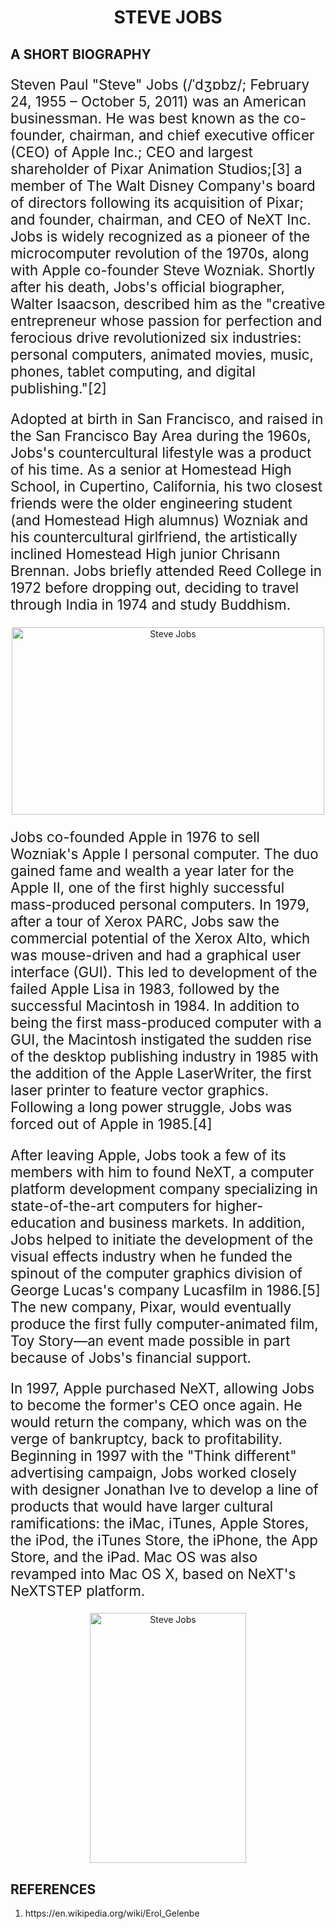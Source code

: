 <html>
<head>
<title>STEVE JOBS</title>
</head>
<body>
<h1 style="text-align:center">STEVE JOBS</h1>
<h2>A SHORT BIOGRAPHY</h2>
<p style="font-size:160%">Steven Paul "Steve" Jobs (/ˈdʒɒbz/; February 24, 1955 – October 5, 2011) was an American businessman. He was best known as the co-founder, chairman, and chief executive officer (CEO) of Apple Inc.; CEO and largest shareholder of Pixar Animation Studios;[3] a member of The Walt Disney Company's board of directors following its acquisition of Pixar; and founder, chairman, and CEO of NeXT Inc. Jobs is widely recognized as a pioneer of the microcomputer revolution of the 1970s, along with Apple co-founder Steve Wozniak. Shortly after his death, Jobs's official biographer, Walter Isaacson, described him as the "creative entrepreneur whose passion for perfection and ferocious drive revolutionized six industries: personal computers, animated movies, music, phones, tablet computing, and digital publishing."[2]
</p>
<p style="font-size:160%">Adopted at birth in San Francisco, and raised in the San Francisco Bay Area during the 1960s, Jobs's countercultural lifestyle was a product of his time. As a senior at Homestead High School, in Cupertino, California, his two closest friends were the older engineering student (and Homestead High alumnus) Wozniak and his countercultural girlfriend, the artistically inclined Homestead High junior Chrisann Brennan. Jobs briefly attended Reed College in 1972 before dropping out, deciding to travel through India in 1974 and study Buddhism.
</p>
<center><img src="http://theartmad.com/wp-content/uploads/2015/06/Steve-Jobs-Wallpaper-6.jpg" alt="Steve Jobs" width="500" height="300"></center>

<p style="font-size:160%">Jobs co-founded Apple in 1976 to sell Wozniak's Apple I personal computer. The duo gained fame and wealth a year later for the Apple II, one of the first highly successful mass-produced personal computers. In 1979, after a tour of Xerox PARC, Jobs saw the commercial potential of the Xerox Alto, which was mouse-driven and had a graphical user interface (GUI). This led to development of the failed Apple Lisa in 1983, followed by the successful Macintosh in 1984. In addition to being the first mass-produced computer with a GUI, the Macintosh instigated the sudden rise of the desktop publishing industry in 1985 with the addition of the Apple LaserWriter, the first laser printer to feature vector graphics. Following a long power struggle, Jobs was forced out of Apple in 1985.[4]
</p>
<p style="font-size:160%">
After leaving Apple, Jobs took a few of its members with him to found NeXT, a computer platform development company specializing in state-of-the-art computers for higher-education and business markets. In addition, Jobs helped to initiate the development of the visual effects industry when he funded the spinout of the computer graphics division of George Lucas's company Lucasfilm in 1986.[5] The new company, Pixar, would eventually produce the first fully computer-animated film, Toy Story—an event made possible in part because of Jobs's financial support.
</p>
<p style="font-size:160%">
In 1997, Apple purchased NeXT, allowing Jobs to become the former's CEO once again. He would return the company, which was on the verge of bankruptcy, back to profitability. Beginning in 1997 with the "Think different" advertising campaign, Jobs worked closely with designer Jonathan Ive to develop a line of products that would have larger cultural ramifications: the iMac, iTunes, Apple Stores, the iPod, the iTunes Store, the iPhone, the App Store, and the iPad. Mac OS was also revamped into Mac OS X, based on NeXT's NeXTSTEP platform.
</p>
<center><img src="https://upload.wikimedia.org/wikipedia/commons/5/58/Stevejobs_Macworld2005.jpg" alt="Steve Jobs" width="250" height="400">
<h2 align="left">REFERENCES</h2>
<ol type="1" align="left">
   <li>https://en.wikipedia.org/wiki/Erol_Gelenbe</li>
  
</ol>  

